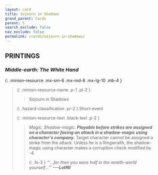 ```yaml
---
layout: card
title: Sojourn in Shadows
grand_parent: Cards
parent: S
search_exclude: false
nav_exclude: false
permalink: /cards/sojourn-in-shadows/
---
```


## PRINTINGS


### _Middle-earth: The White Hand_

{: .minion-resource .mx-sm-6 .mx-md-8 .mx-lg-10 .mb-4 }
> {: .minion-resource-name .p-1 .pl-2 }
> > <div class="hazard-mp"></div>
> > <div class="card-name">Sojourn in Shadows</div>
>
> {: .hazard-classification .pr-2 }
> Short-event
>
> {: .minion-resource-text .black-text .p-2 }
> > _Magic._ _Shadow-magic._ ***Playable before strikes are assigned on a character facing an attack in a shadow-magic using character's company.*** Target character cannot be assigned a strike from the attack. Unless he is a Ringwraith, the shadow-magic using character makes a corruption check modified by -4. 
> > 
> > {: .fs-3 } 
> > _“‘...for then you were half in the wraith-world yourself...’”_ ***---&#65279;LotRII*** 
> 
